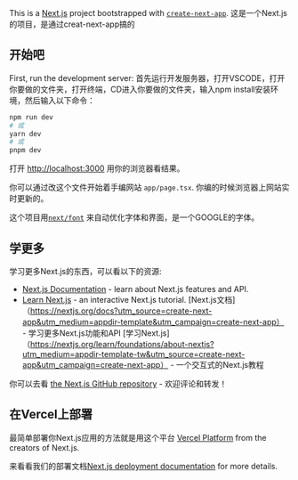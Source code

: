 This is a [Next.js](https://nextjs.org/) project bootstrapped with [`create-next-app`](https://github.com/vercel/next.js/tree/canary/packages/create-next-app).
这是一个Next.js的项目，是通过creat-next-app搞的
## 开始吧

First, run the development server:
首先运行开发服务器，打开VSCODE，打开你要做的文件夹，打开终端，CD进入你要做的文件夹，输入npm install安装环境，然后输入以下命令：
```bash
npm run dev
# 或
yarn dev
# 或
pnpm dev
```

打开 [http://localhost:3000](http://localhost:3000) 用你的浏览器看结果。

你可以通过改这个文件开始着手编网站 `app/page.tsx`. 你编的时候浏览器上网站实时更新的。

这个项目用[`next/font`](https://nextjs.org/docs/basic-features/font-optimization) 来自动优化字体和界面，是一个GOOGLE的字体。

## 学更多

学习更多Next.js的东西，可以看以下的资源:

- [Next.js Documentation](https://nextjs.org/docs) - learn about Next.js features and API.
- [Learn Next.js](https://nextjs.org/learn) - an interactive Next.js tutorial.
  [Next.js文档]（https://nextjs.org/docs?utm_source=create-next-app&utm_medium=appdir-template&utm_campaign=create-next-app） - 学习更多Next.js功能和API
  [学习Next.js]（https://nextjs.org/learn/foundations/about-nextjs?utm_medium=appdir-template-tw&utm_source=create-next-app&utm_campaign=create-next-app） - 一个交互式的Next.js教程


你可以去看 [the Next.js GitHub repository](https://github.com/vercel/next.js/) - 欢迎评论和转发！

## 在Vercel上部署

最简单部署你Next.js应用的方法就是用这个平台 [Vercel Platform](https://vercel.com/new?utm_medium=default-template&filter=next.js&utm_source=create-next-app&utm_campaign=create-next-app-readme) from the creators of Next.js.

来看看我们的部署文档[Next.js deployment documentation](https://nextjs.org/docs/deployment) for more details.
